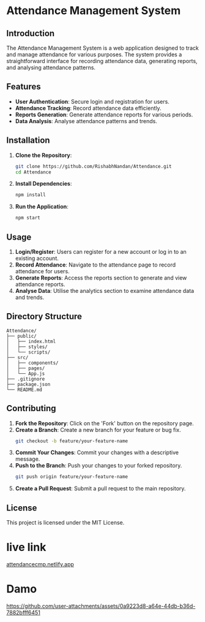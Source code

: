 
# Attendance Management System

## Introduction

The Attendance Management System is a web application designed to track and manage attendance for various purposes. The system provides a straightforward interface for recording attendance data, generating reports, and analysing attendance patterns.

## Features 

- **User Authentication**: Secure login and registration for users.
- **Attendance Tracking**: Record attendance data efficiently.
- **Reports Generation**: Generate attendance reports for various periods.
- **Data Analysis**: Analyse attendance patterns and trends.

## Installation 

1. **Clone the Repository**:
   ```bash
   git clone https://github.com/RishabhNandan/Attendance.git
   cd Attendance
   ```

2. **Install Dependencies**:
   ```bash
   npm install
   ```

3. **Run the Application**:
   ```bash
   npm start
   ```

## Usage

1. **Login/Register**: Users can register for a new account or log in to an existing account.
2. **Record Attendance**: Navigate to the attendance page to record attendance for users.
3. **Generate Reports**: Access the reports section to generate and view attendance reports.
4. **Analyse Data**: Utilise the analytics section to examine attendance data and trends.

## Directory Structure

```
Attendance/
├── public/
│   ├── index.html
│   ├── styles/
│   └── scripts/
├── src/
│   ├── components/
│   ├── pages/
│   └── App.js
├── .gitignore
├── package.json
└── README.md
```
## Contributing

1. **Fork the Repository**: Click on the 'Fork' button on the repository page.
2. **Create a Branch**: Create a new branch for your feature or bug fix.
   ```bash
   git checkout -b feature/your-feature-name
   ```
3. **Commit Your Changes**: Commit your changes with a descriptive message.
4. **Push to the Branch**: Push your changes to your forked repository.
   ```bash
   git push origin feature/your-feature-name
   ```
5. **Create a Pull Request**: Submit a pull request to the main repository.

## License

This project is licensed under the MIT License.

# live link
[attendancecmp.netlify.app](https://attendencecmp.netlify.app)

# Damo

https://github.com/user-attachments/assets/0a9223d8-a64e-44db-b36d-7882bfff6451






